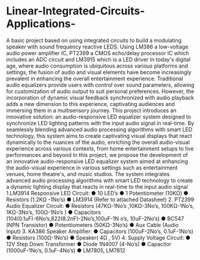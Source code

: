 # Linear-Integrated-Circuits-Applications-
A basic project based on using integrated circuits to build a modulating speaker with sound frequency reactive LEDS. Using LM386 a low-voltage audio power amplifier IC, PT2399 a CMOS echo/delay processor IC which includes an ADC circuit and LM3915 which is a LED driver
In today's digital age, where audio consumption is ubiquitous across
various platforms and settings, the fusion of audio and visual
elements have become increasingly prevalent in enhancing the overall
entertainment experience. Traditional audio equalizers provide users
with control over sound parameters, allowing for customization of
audio output to suit personal preferences. However, the incorporation
of dynamic visual feedback synchronized with audio playback adds a
new dimension to this experience, captivating audiences and
immersing them in a multisensory journey. This project introduces an
innovative solution: an audio-responsive LED equalizer system
designed to synchronize LED lighting patterns with the input audio
signal in real-time. By seamlessly blending advanced audio processing
algorithms with smart LED technology, this system aims to create
captivating visual displays that react dynamically to the nuances of
the audio, enriching the overall audio-visual experience across various
contexts, from home entertainment setups to live performances and
beyond
In this project, we propose the development of an innovative
audio-responsive LED equalizer system aimed at enhancing the
audio-visual experience in various settings such as entertainment
venues, home theatre's, and music studios. The system integrates
advanced audio processing algorithms with smart LED technology to
create a dynamic lighting display that reacts in real-time to the input
audio signal
1.LM3914 Responsive LED Circuit:
● 10 LED’s
● 1 Potentiometer (10KΩ)
● Resistors (1.2KΩ -1No’s)
● LM3914 (Refer to attached Datasheet)
2. PT2399 Audio Equalizer Circuit:
● Resistors (47KΩ-1No’s ,10KΩ-3No’s,
100KΩ-1No’s, 1KΩ-3No’s, 100Ω-1No’s )
● Capacitors
(104(0.1uF)-6No’s,822(8.2nF)-2No’s,100uF-1N
o’s, 10uF-2No’s)
● BC547 (NPN Transistor)
● Potentiometers (50KΩ-3No’s)
● Aux Cable (Audio Input)
3. KA386 Speaker Amplifier:
● Capacitors (100uF-2No’s, 0.1uF-1No’s)
● Resistors (100Ω-1No’s)
● Speaker( 4Ω , 5V)
4. Supply Voltage Circuit:
● 12V Step Down Transformer
● Diode 1N4007 (4-No’s)
● Capacitor (1000uF-1No’s, 0.1uF-4No’s)
● LM7805, LM7812
